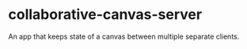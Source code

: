 # collaborative-canvas-server
An app that keeps state of a canvas between multiple separate clients.
